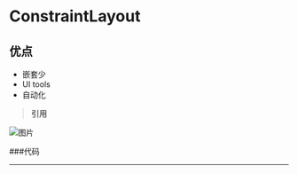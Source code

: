 # ConstraintLayout 
## 优点
- 嵌套少
- UI tools
- 自动化
> **引用**

![图片](http://mmbiz.qpic.cn/mmbiz_gif/v1LbPPWiaSt6amUiacxJ04yNrplc6AkQ5sS7yvNWHViauZbZpS86ejFPtGE0GVrV10BDgRTpB35hWfdE5gPDr54dw/0?wx_fmt=gif&tp=webp&wxfrom=5&wx_lazy=1)

###代码
***
